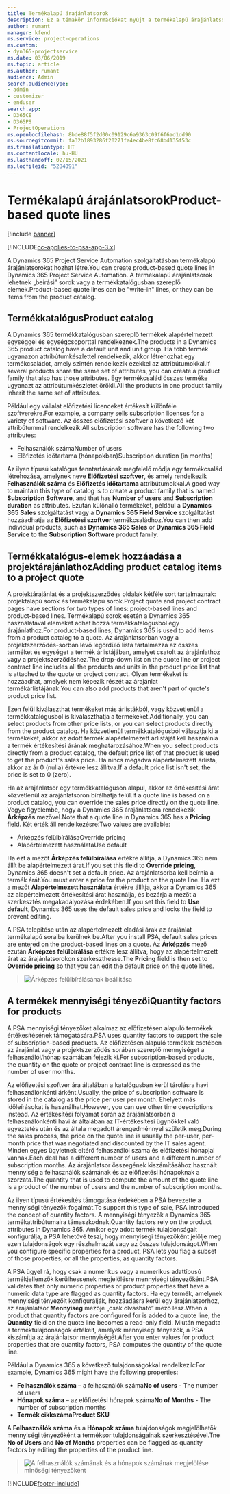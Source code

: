 ```yaml
---
title: Termékalapú árajánlatsorok
description: Ez a témakör információkat nyújt a termékalapú árajánlatsorokról.
author: rumant
manager: kfend
ms.service: project-operations
ms.custom:
- dyn365-projectservice
ms.date: 03/06/2019
ms.topic: article
ms.author: rumant
audience: Admin
search.audienceType:
- admin
- customizer
- enduser
search.app:
- D365CE
- D365PS
- ProjectOperations
ms.openlocfilehash: 8bde88f5f2d00c09129c6a9363c09f6f6ad1dd90
ms.sourcegitcommit: fa32b1893286f20271fa4ec4be8fc68bd135f53c
ms.translationtype: HT
ms.contentlocale: hu-HU
ms.lasthandoff: 02/15/2021
ms.locfileid: "5284091"
---
```

# <a name="product-based-quote-lines"></a><span data-ttu-id="11d4e-103">Termékalapú árajánlatsorok</span><span class="sxs-lookup"><span data-stu-id="11d4e-103">Product-based quote lines</span></span>

[!include [banner](../includes/psa-now-project-operations.md)]

[!INCLUDE[cc-applies-to-psa-app-3.x](../includes/cc-applies-to-psa-app-3x.md)]


<span data-ttu-id="11d4e-104">A Dynamics 365 Project Service Automation szolgáltatásban termékalapú árajánlatsorokat hozhat létre.</span><span class="sxs-lookup"><span data-stu-id="11d4e-104">You can create product-based quote lines in Dynamics 365 Project Service Automation.</span></span> <span data-ttu-id="11d4e-105">A termékalapú árajánlatsorok lehetnek „beírási” sorok vagy a termékkatalógusban szereplő elemek.</span><span class="sxs-lookup"><span data-stu-id="11d4e-105">Product-based quote lines can be "write-in" lines, or they can be items from the product catalog.</span></span>

## <a name="product-catalog"></a><span data-ttu-id="11d4e-106">Termékkatalógus</span><span class="sxs-lookup"><span data-stu-id="11d4e-106">Product catalog</span></span>

<span data-ttu-id="11d4e-107">A Dynamics 365 termékkatalógusban szereplő termékek alapértelmezett egységgel és egységcsoporttal rendelkeznek.</span><span class="sxs-lookup"><span data-stu-id="11d4e-107">The products in a Dynamics 365 product catalog have a default unit and unit group.</span></span> <span data-ttu-id="11d4e-108">Ha több termék ugyanazon attribútumkészlettel rendelkezik, akkor létrehozhat egy termékcsaládot, amely szintén rendelkezik ezekkel az attribútumokkal.</span><span class="sxs-lookup"><span data-stu-id="11d4e-108">If several products share the same set of attributes, you can create a product family that also has those attributes.</span></span> <span data-ttu-id="11d4e-109">Egy termékcsalád összes terméke ugyanazt az attribútumkészletet örökli.</span><span class="sxs-lookup"><span data-stu-id="11d4e-109">All the products in one product family inherit the same set of attributes.</span></span>

<span data-ttu-id="11d4e-110">Például egy vállalat előfizetési licenceket értékesít különféle szoftverekre.</span><span class="sxs-lookup"><span data-stu-id="11d4e-110">For example, a company sells subscription licenses for a variety of software.</span></span> <span data-ttu-id="11d4e-111">Az összes előfizetési szoftver a következő két attribútummal rendelkezik:</span><span class="sxs-lookup"><span data-stu-id="11d4e-111">All subscription software has the following two attributes:</span></span>

- <span data-ttu-id="11d4e-112">Felhasználók száma</span><span class="sxs-lookup"><span data-stu-id="11d4e-112">Number of users</span></span> 
- <span data-ttu-id="11d4e-113">Előfizetés időtartama (hónapokban)</span><span class="sxs-lookup"><span data-stu-id="11d4e-113">Subscription duration (in months)</span></span>

<span data-ttu-id="11d4e-114">Az ilyen típusú katalógus fenntartásának megfelelő módja egy termékcsalád létrehozása, amelynek neve **Előfizetési szoftver**, és amely rendelkezik **Felhasználók száma** és **Előfizetés időtartama** attribútumokkal.</span><span class="sxs-lookup"><span data-stu-id="11d4e-114">A good way to maintain this type of catalog is to create a product family that is named **Subscription Software**, and that has **Number of users** and **Subscription duration** as attributes.</span></span> <span data-ttu-id="11d4e-115">Ezután különálló termékeket, például a **Dynamics 365 Sales** szolgáltatást vagy a **Dynamics 365 Field Service** szolgáltatást hozzáadhatja az **Előfizetési szoftver** termékcsaládhoz.</span><span class="sxs-lookup"><span data-stu-id="11d4e-115">You can then add individual products, such as **Dynamics 365 Sales** or **Dynamics 365 Field Service** to the **Subscription Software** product family.</span></span>

## <a name="adding-product-catalog-items-to-a-project-quote"></a><span data-ttu-id="11d4e-116">Termékkatalógus-elemek hozzáadása a projektárajánlathoz</span><span class="sxs-lookup"><span data-stu-id="11d4e-116">Adding product catalog items to a project quote</span></span>

<span data-ttu-id="11d4e-117">A projektárajánlat és a projektszerződés oldalak kétféle sort tartalmaznak: projektalapú sorok és termékalapú sorok.</span><span class="sxs-lookup"><span data-stu-id="11d4e-117">Project quote and project contract pages have sections for two types of lines: project-based lines and product-based lines.</span></span> <span data-ttu-id="11d4e-118">Termékalapú sorok esetén a Dynamics 365 használatával elemeket adhat hozzá termékkatalógusból egy árajánlathoz.</span><span class="sxs-lookup"><span data-stu-id="11d4e-118">For product-based lines, Dynamics 365 is used to add items from a product catalog to a quote.</span></span> <span data-ttu-id="11d4e-119">Az árajánlatsorban vagy a projektszerződés-sorban lévő legördülő lista tartalmazza az összes terméket és egységet a termék árlistájában, amelyet csatolt az árajánlathoz vagy a projektszerződéshez.</span><span class="sxs-lookup"><span data-stu-id="11d4e-119">The drop-down list on the quote line or project contract line includes all the products and units in the product price list that is attached to the quote or project contract.</span></span> <span data-ttu-id="11d4e-120">Olyan termékeket is hozzáadhat, amelyek nem képezik részét az árajánlat termékárlistájának.</span><span class="sxs-lookup"><span data-stu-id="11d4e-120">You can also add products that aren't part of quote's product price list.</span></span>

<span data-ttu-id="11d4e-121">Ezen felül kiválaszthat termékeket más árlistákból, vagy közvetlenül a termékkatalógusból is kiválaszthatja a termékeket.</span><span class="sxs-lookup"><span data-stu-id="11d4e-121">Additionally, you can select products from other price lists, or you can select products directly from the product catalog.</span></span> <span data-ttu-id="11d4e-122">Ha közvetlenül termékkatalógusból választja ki a termékeket, akkor az adott termék alapértelmezett árlistáját kell használnia a termék értékesítési árának meghatározásához.</span><span class="sxs-lookup"><span data-stu-id="11d4e-122">When you select products directly from a product catalog, the default price list of that product is used to get the product's sales price.</span></span> <span data-ttu-id="11d4e-123">Ha nincs megadva alapértelmezett árlista, akkor az ár 0 (nulla) értékre lesz állítva.</span><span class="sxs-lookup"><span data-stu-id="11d4e-123">If a default price list isn't set, the price is set to 0 (zero).</span></span>

<span data-ttu-id="11d4e-124">Ha az árajánlatsor egy termékkatalóguson alapul, akkor az értékesítési árat közvetlenül az árajánlatsoron bírálhatja felül.</span><span class="sxs-lookup"><span data-stu-id="11d4e-124">If a quote line is based on a product catalog, you can override the sales price directly on the quote line.</span></span> <span data-ttu-id="11d4e-125">Vegye figyelembe, hogy a Dynamics 365 árajánlatsora rendelkezik **Árképzés** mezővel.</span><span class="sxs-lookup"><span data-stu-id="11d4e-125">Note that a quote line in Dynamics 365 has a **Pricing** field.</span></span> <span data-ttu-id="11d4e-126">Két érték áll rendelkezésre:</span><span class="sxs-lookup"><span data-stu-id="11d4e-126">Two values are available:</span></span>

- <span data-ttu-id="11d4e-127">Árképzés felülbírálása</span><span class="sxs-lookup"><span data-stu-id="11d4e-127">Override pricing</span></span>  
- <span data-ttu-id="11d4e-128">Alapértelmezett használata</span><span class="sxs-lookup"><span data-stu-id="11d4e-128">Use default</span></span>

<span data-ttu-id="11d4e-129">Ha ezt a mezőt **Árképzés felülbírálása** értékre állítja, a Dynamics 365 nem állít be alapértelmezett árat.</span><span class="sxs-lookup"><span data-stu-id="11d4e-129">If you set this field to **Override pricing**, Dynamics 365 doesn't set a default price.</span></span> <span data-ttu-id="11d4e-130">Az árajánlatsorba kell beírnia a termék árát.</span><span class="sxs-lookup"><span data-stu-id="11d4e-130">You must enter a price for the product on the quote line.</span></span> <span data-ttu-id="11d4e-131">Ha ezt a mezőt **Alapértelmezett használata** értékre állítja, akkor a Dynamics 365 az alapértelmezett értékesítési árat használja, és bezárja a mezőt a szerkesztés megakadályozása érdekében.</span><span class="sxs-lookup"><span data-stu-id="11d4e-131">If you set this field to **Use default**, Dynamics 365 uses the default sales price and locks the field to prevent editing.</span></span>

<span data-ttu-id="11d4e-132">A PSA telepítése után az alapértelmezett eladási árak az árajánlat termékalapú soraiba kerülnek be.</span><span class="sxs-lookup"><span data-stu-id="11d4e-132">After you install PSA, default sales prices are entered on the product-based lines on a quote.</span></span> <span data-ttu-id="11d4e-133">Az **Árképzés** mező ezután **Árképzés felülbírálása** értékre lesz állítva, hogy az alapértelmezett árat az árajánlatsorokon szerkeszthesse.</span><span class="sxs-lookup"><span data-stu-id="11d4e-133">The **Pricing** field is then set to **Override pricing** so that you can edit the default price on the quote lines.</span></span>

> ![Árképzés felülbírálásának beállítása](media/basic-guide-10.png)
 
## <a name="quantity-factors-for-products"></a><span data-ttu-id="11d4e-135">A termékek mennyiségi tényezői</span><span class="sxs-lookup"><span data-stu-id="11d4e-135">Quantity factors for products</span></span>

<span data-ttu-id="11d4e-136">A PSA mennyiségi tényezőket alkalmaz az előfizetésen alapuló termékek értékesítésének támogatására.</span><span class="sxs-lookup"><span data-stu-id="11d4e-136">PSA uses quantity factors to support the sale of subscription-based products.</span></span> <span data-ttu-id="11d4e-137">Az előfizetésen alapuló termékek esetében az árajánlat vagy a projektszerződés sorában szereplő mennyiséget a felhasználói/hónap számában fejezik ki.</span><span class="sxs-lookup"><span data-stu-id="11d4e-137">For subscription-based products, the quantity on the quote or project contract line is expressed as the number of user months.</span></span>

<span data-ttu-id="11d4e-138">Az előfizetési szoftver ára általában a katalógusban kerül tárolásra havi felhasználónkénti árként.</span><span class="sxs-lookup"><span data-stu-id="11d4e-138">Usually, the price of subscription software is stored in the catalog as the price per user per month.</span></span> <span data-ttu-id="11d4e-139">Ehelyett más időleírásokat is használhat.</span><span class="sxs-lookup"><span data-stu-id="11d4e-139">However, you can use other time descriptions instead.</span></span> <span data-ttu-id="11d4e-140">Az értékesítési folyamat során az árajánlatsorban a felhasználónkénti havi ár általában az IT-értékesítési ügynökkel való egyeztetés után és az általa megadott árengedménnyel születik meg.</span><span class="sxs-lookup"><span data-stu-id="11d4e-140">During the sales process, the price on the quote line is usually the per-user, per-month price that was negotiated and discounted by the IT sales agent.</span></span> <span data-ttu-id="11d4e-141">Minden egyes ügyletnek eltérő felhasználói száma és előfizetési hónapjai vannak.</span><span class="sxs-lookup"><span data-stu-id="11d4e-141">Each deal has a different number of users and a different number of subscription months.</span></span> <span data-ttu-id="11d4e-142">Az árajánlatsor összegének kiszámításához használt mennyiség a felhasználók számának és az előfizetési hónapoknak a szorzata.</span><span class="sxs-lookup"><span data-stu-id="11d4e-142">The quantity that is used to compute the amount of the quote line is a product of the number of users and the number of subscription months.</span></span>

<span data-ttu-id="11d4e-143">Az ilyen típusú értékesítés támogatása érdekében a PSA bevezette a mennyiségi tényezők fogalmát.</span><span class="sxs-lookup"><span data-stu-id="11d4e-143">To support this type of sale, PSA introduced the concept of quantity factors.</span></span> <span data-ttu-id="11d4e-144">A mennyiségi tényezők a Dynamics 365 termékattribútumaira támaszkodnak.</span><span class="sxs-lookup"><span data-stu-id="11d4e-144">Quantity factors rely on the product attributes in Dynamics 365.</span></span> <span data-ttu-id="11d4e-145">Amikor egy adott termék tulajdonságait konfigurálja, a PSA lehetővé teszi, hogy mennyiségi tényezőként jelölje meg ezen tulajdonságok egy részhalmazát vagy az összes tulajdonságot.</span><span class="sxs-lookup"><span data-stu-id="11d4e-145">When you configure specific properties for a product, PSA lets you flag a subset of those properties, or all the properties, as quantity factors.</span></span>

<span data-ttu-id="11d4e-146">A PSA ügyel rá, hogy csak a numerikus vagy a numerikus adattípusú termékjellemzők kerülhessenek megjelölésre mennyiségi tényezőként.</span><span class="sxs-lookup"><span data-stu-id="11d4e-146">PSA validates that only numeric properties or product properties that have a numeric data type are flagged as quantity factors.</span></span> <span data-ttu-id="11d4e-147">Ha egy termék, amelynek mennyiségi tényezőit konfigurálják, hozzáadásra kerül egy árajánlatsorhoz, az árajánlatsor **Mennyiség** mezője „csak olvasható” mező lesz.</span><span class="sxs-lookup"><span data-stu-id="11d4e-147">When a product that quantity factors are configured for is added to a quote line, the **Quantity** field on the quote line becomes a read-only field.</span></span> <span data-ttu-id="11d4e-148">Miután megadta a terméktulajdonságok értékeit, amelyek mennyiségi tényezők, a PSA kiszámítja az árajánlatsor mennyiségét.</span><span class="sxs-lookup"><span data-stu-id="11d4e-148">After you enter values for product properties that are quantity factors, PSA computes the quantity of the quote line.</span></span>

<span data-ttu-id="11d4e-149">Például a Dynamics 365 a következő tulajdonságokkal rendelkezik:</span><span class="sxs-lookup"><span data-stu-id="11d4e-149">For example, Dynamics 365 might have the following properties:</span></span> 

- <span data-ttu-id="11d4e-150">**Felhasználók száma** – a felhasználók száma</span><span class="sxs-lookup"><span data-stu-id="11d4e-150">**No of users** - The number of users</span></span> 
- <span data-ttu-id="11d4e-151">**Hónapok száma** – az előfizetési hónapok száma</span><span class="sxs-lookup"><span data-stu-id="11d4e-151">**No of Months** - The number of subscription months</span></span>
- <span data-ttu-id="11d4e-152">**Termék cikkszáma**</span><span class="sxs-lookup"><span data-stu-id="11d4e-152">**Product SKU**</span></span> 

<span data-ttu-id="11d4e-153">A **Felhasználók száma** és a **Hónapok száma** tulajdonságok megjelölhetők mennyiségi tényezőként a terméksor tulajdonságainak szerkesztésével.</span><span class="sxs-lookup"><span data-stu-id="11d4e-153">Tne **No of Users** and **No of Months** properties can be flagged as quantity factors by editing the properties of the product line.</span></span> 

> ![A felhasználók számának és a hónapok számának megjelölése minőségi tényezőként](media/basic-guide-11.png)
 


[!INCLUDE[footer-include](../includes/footer-banner.md)]